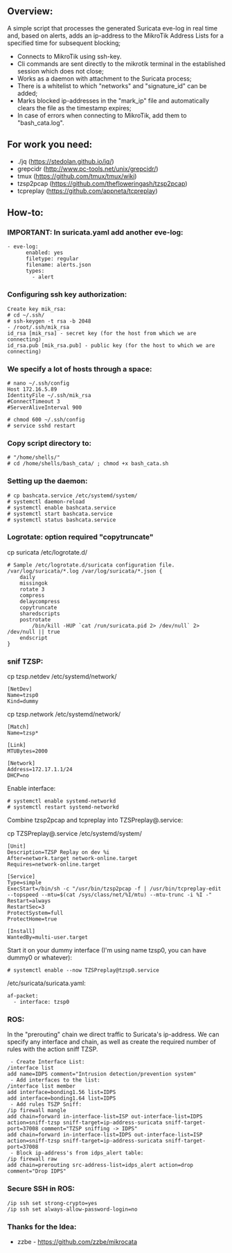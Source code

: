 ## Overview:
A simple script that processes the generated Suricata eve-log in real time and, based on alerts, adds an ip-address to the MikroTik Address Lists for a specified time for subsequent blocking;
* Connects to MikroTik using ssh-key.
* Cli commands are sent directly to the mikrotik terminal in the established session which does not close;
* Works as a daemon with attachment to the Suricata process;
* There is a whitelist to which "networks" and "signature_id" can be added;
* Marks blocked ip-addresses in the "mark_ip" file and automatically clears the file as the timestamp expires;
* In case of errors when connecting to MikroTik, add them to "bash_cata.log".

## For work you need:
* ./jq (https://stedolan.github.io/jq/)
* grepcidr (http://www.pc-tools.net/unix/grepcidr/)
* tmux (https://github.com/tmux/tmux/wiki)
* tzsp2pcap (https://github.com/thefloweringash/tzsp2pcap)
* tcpreplay (https://github.com/appneta/tcpreplay)

## How-to:
### IMPORTANT: In suricata.yaml add another eve-log:
```
- eve-log:
      enabled: yes
      filetype: regular
      filename: alerts.json
      types:
        - alert
```

### Configuring ssh key authorization:
```
Create key mik_rsa:
# cd ~/.ssh/
# ssh-keygen -t rsa -b 2048
- /root/.ssh/mik_rsa
id_rsa [mik_rsa] - secret key (for the host from which we are connecting)
id_rsa.pub [mik_rsa.pub] - public key (for the host to which we are connecting)
```

### We specify a lot of hosts through a space:
```
# nano ~/.ssh/config
Host 172.16.5.89
IdentityFile ~/.ssh/mik_rsa
#ConnectTimeout 3
#ServerAliveInterval 900

# chmod 600 ~/.ssh/config
# service sshd restart
```

### Copy script directory to:
```
# "/home/shells/"
# cd /home/shells/bash_cata/ ; chmod +x bash_cata.sh
```

### Setting up the daemon:
```
# cp bashcata.service /etc/systemd/system/
# systemctl daemon-reload
# systemctl enable bashcata.service
# systemctl start bashcata.service
# systemctl status bashcata.service
```

### Logrotate: option required "copytruncate"
cp suricata /etc/logrotate.d/
```
# Sample /etc/logrotate.d/suricata configuration file.
/var/log/suricata/*.log /var/log/suricata/*.json {
    daily
    missingok
    rotate 3
    compress
    delaycompress
    copytruncate
    sharedscripts
    postrotate
        /bin/kill -HUP `cat /run/suricata.pid 2> /dev/null` 2> /dev/null || true
    endscript
}
```

### snif TZSP:
cp tzsp.netdev /etc/systemd/network/
```
[NetDev]
Name=tzsp0
Kind=dummy
```

cp tzsp.network /etc/systemd/network/
```
[Match]
Name=tzsp*

[Link]
MTUBytes=2000

[Network]
Address=172.17.1.1/24
DHCP=no
```

Enable interface:
```
# systemctl enable systemd-networkd
# systemctl restart systemd-networkd
```

Combine tzsp2pcap and tcpreplay into TZSPreplay@.service:

cp TZSPreplay@.service /etc/systemd/system/
```
[Unit]
Description=TZSP Replay on dev %i
After=network.target network-online.target
Requires=network-online.target

[Service]
Type=simple
ExecStart=/bin/sh -c "/usr/bin/tzsp2pcap -f | /usr/bin/tcpreplay-edit --topspeed --mtu=$(cat /sys/class/net/%I/mtu) --mtu-trunc -i %I -"
Restart=always
RestartSec=3
ProtectSystem=full
ProtectHome=true

[Install]
WantedBy=multi-user.target
```

Start it on your dummy interface (I'm using name tzsp0, you can have dummy0 or whatever):
```
# systemctl enable --now TZSPreplay@tzsp0.service
```

/etc/suricata/suricata.yaml:
```
af-packet:
  - interface: tzsp0
```

### ROS:
In the "prerouting" chain we direct traffic to Suricata's ip-address. We can specify any interface and chain, as well as create the required number of rules with the action sniff TZSP.
```
 - Create Interface List:
/interface list
add name=IDPS comment="Intrusion detection/prevention system"
 - Add interfaces to the list:
/interface list member
add interface=bonding1.56 list=IDPS
add interface=bonding1.64 list=IDPS
 - Add rules TSZP Sniff:
/ip firewall mangle
add chain=forward in-interface-list=ISP out-interface-list=IDPS action=sniff-tzsp sniff-target=ip-address-suricata sniff-target-port=37008 comment="TZSP sniffing -> IDPS"
add chain=forward in-interface-list=IDPS out-interface-list=ISP action=sniff-tzsp sniff-target=ip-address-suricata sniff-target-port=37008
 - Block ip-address's from idps_alert table:
/ip firewall raw
add chain=prerouting src-address-list=idps_alert action=drop comment="Drop IDPS"
```

### Secure SSH in ROS:
```
/ip ssh set strong-crypto=yes
/ip ssh set always-allow-password-login=no
```

### Thanks for the Idea:
* zzbe - https://github.com/zzbe/mikrocata

